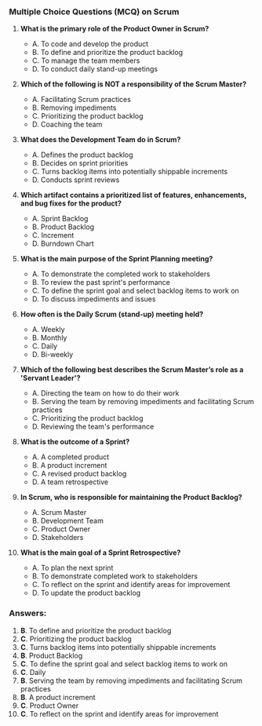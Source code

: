 ### Multiple Choice Questions (MCQ) on Scrum

1. **What is the primary role of the Product Owner in Scrum?**
   - A. To code and develop the product
   - B. To define and prioritize the product backlog
   - C. To manage the team members
   - D. To conduct daily stand-up meetings

2. **Which of the following is NOT a responsibility of the Scrum Master?**
   - A. Facilitating Scrum practices
   - B. Removing impediments
   - C. Prioritizing the product backlog
   - D. Coaching the team

3. **What does the Development Team do in Scrum?**
   - A. Defines the product backlog
   - B. Decides on sprint priorities
   - C. Turns backlog items into potentially shippable increments
   - D. Conducts sprint reviews

4. **Which artifact contains a prioritized list of features, enhancements, and bug fixes for the product?**
   - A. Sprint Backlog
   - B. Product Backlog
   - C. Increment
   - D. Burndown Chart

5. **What is the main purpose of the Sprint Planning meeting?**
   - A. To demonstrate the completed work to stakeholders
   - B. To review the past sprint's performance
   - C. To define the sprint goal and select backlog items to work on
   - D. To discuss impediments and issues

6. **How often is the Daily Scrum (stand-up) meeting held?**
   - A. Weekly
   - B. Monthly
   - C. Daily
   - D. Bi-weekly

7. **Which of the following best describes the Scrum Master’s role as a 'Servant Leader'?**
   - A. Directing the team on how to do their work
   - B. Serving the team by removing impediments and facilitating Scrum practices
   - C. Prioritizing the product backlog
   - D. Reviewing the team's performance

8. **What is the outcome of a Sprint?**
   - A. A completed product
   - B. A product increment
   - C. A revised product backlog
   - D. A team retrospective

9. **In Scrum, who is responsible for maintaining the Product Backlog?**
   - A. Scrum Master
   - B. Development Team
   - C. Product Owner
   - D. Stakeholders

10. **What is the main goal of a Sprint Retrospective?**
    - A. To plan the next sprint
    - B. To demonstrate completed work to stakeholders
    - C. To reflect on the sprint and identify areas for improvement
    - D. To update the product backlog

### Answers:
1. **B**. To define and prioritize the product backlog
2. **C**. Prioritizing the product backlog
3. **C**. Turns backlog items into potentially shippable increments
4. **B**. Product Backlog
5. **C**. To define the sprint goal and select backlog items to work on
6. **C**. Daily
7. **B**. Serving the team by removing impediments and facilitating Scrum practices
8. **B**. A product increment
9. **C**. Product Owner
10. **C**. To reflect on the sprint and identify areas for improvement
